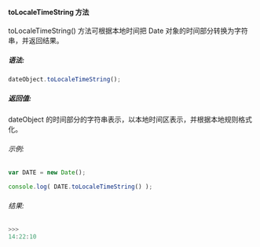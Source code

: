 #### toLocaleTimeString 方法

  toLocaleTimeString() 方法可根据本地时间把 Date 对象的时间部分转换为字符串，并返回结果。

##### 语法:

  ```javascript
  dateObject.toLocaleTimeString();
  ```

##### 返回值:

  dateObject 的时间部分的字符串表示，以本地时间区表示，并根据本地规则格式化。
  
###### 示例:

  ```javascript
  var DATE = new Date();  

  console.log( DATE.toLocaleTimeString() );
  ```

###### 结果:

  ```javascript
  >>>
  14:22:10
  ```
